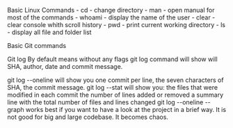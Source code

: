 Basic Linux Commands
	- cd - change directory
	- man - open manual for most of the commands
	- whoami - display the name of the user
	- clear - clear console whith scroll history
	- pwd - print current working directory
	- ls - display all file and folder list

Basic Git commands
	
	
Git log
By default means without any flags git log command will show will SHA, author, date and commit message.

git log --oneline will show you one commit per line, the seven characters of SHA, the commit message.
git log --stat will show you:
	the files that were modified in each commit
	the number of lines added or removed
	a summary line with the total number of files and lines changed
git log --oneline --graph works best if you want to have a look at the project in a brief way. It is not good for big and large codebase. It becomes chaos.
